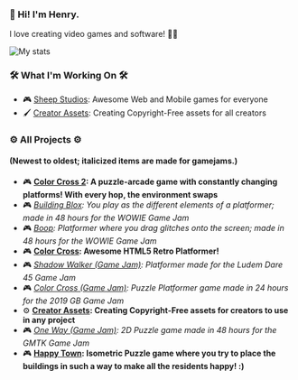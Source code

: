 ### 👋 Hi! I'm Henry. 

I love creating video games and software! 👨‍💻

![My stats](https://github-readme-stats.vercel.app/api?username=hrichhart&show_icons=true)

### 🛠️ What I'm Working On 🛠️
- 🎮 [Sheep Studios](https://sheepstudios.net/): Awesome Web and Mobile games for everyone
- 🖌️ [Creator Assets](https://github.com/hrichhart/creator-assets-website): Creating Copyright-Free assets for all creators

### ⚙️ All Projects ⚙️
#### (Newest to oldest; italicized items are made for gamejams.)
- 🎮 **[Color Cross 2](https://sheepstudios.net/color-cross-2): A puzzle-arcade game with constantly changing platforms! With every hop, the environment swaps**
- 🎮 *[Building Blox](https://hrichhart.itch.io/building-blox): You play as the different elements of a platformer; made in 48 hours for the WOWIE Game Jam*
- 🎮 *[Boop](https://hrichhart.itch.io/boop): Platformer where you drag glitches onto the screen; made in 48 hours for the WOWIE Game Jam*
- 🎮 **[Color Cross](https://sheepstudios.net/color-cross): Awesome HTML5 Retro Platformer!**
- 🎮 *[Shadow Walker (Game Jam)](https://hrichhart.itch.io/shadow-walker): Platformer made for the Ludem Dare 45 Game Jam*
- 🎮 *[Color Cross (Game Jam)](https://hrichhart.itch.io/color-cross): Puzzle Platformer game made in 24 hours for the 2019 GB Game Jam*
- ⚙️ **[Creator Assets](https://youtube.com/creatorassets): Creating Copyright-Free assets for creators to use in any project**
- 🎮 *[One Way (Game Jam)](https://hrichhart.itch.io/one-way): 2D Puzzle game made in 48 hours for the GMTK Game Jam*
- 🎮 **[Happy Town](https://sheepstudios.net/happy-town): Isometric Puzzle game where you try to place the buildings in such a way to make all the residents happy! :)**
